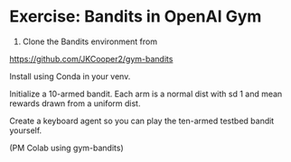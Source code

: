 # Exercise: Bandits in OpenAI Gym 

1. Clone the Bandits environment from 

https://github.com/JKCooper2/gym-bandits

Install using Conda in your venv.

Initialize a 10-armed bandit.
Each arm is a normal dist with sd 1 and mean rewards drawn from a uniform dist.

Create a keyboard agent so you can play the ten-armed testbed bandit yourself.


(PM Colab using gym-bandits)

